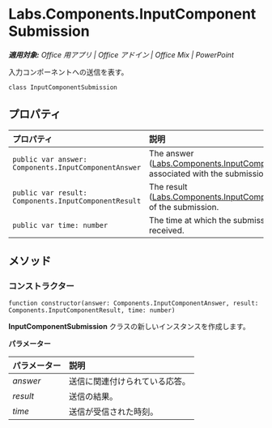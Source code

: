 
# <a name="labs.components.inputcomponentsubmission"></a>Labs.Components.InputComponentSubmission

 _**適用対象:** Office 用アプリ | Office アドイン | Office Mix | PowerPoint_

入力コンポーネントへの送信を表す。

```
class InputComponentSubmission
```


## <a name="properties"></a>プロパティ


|プロパティ|説明|
|:-----|:-----|
| `public var answer: Components.InputComponentAnswer`|The answer ([Labs.Components.InputComponentAnswer](../../reference/office-mix/labs.components.inputcomponentanswer.md)) associated with the submission.|
| `public var result: Components.InputComponentResult`|The result ([Labs.Components.InputComponentResult](../../reference/office-mix/labs.components.inputcomponentresult.md)) of the submission.|
| `public var time: number`|The time at which the submission was received.|

## <a name="methods"></a>メソッド




### <a name="constructor"></a>コンストラクター

 `function constructor(answer: Components.InputComponentAnswer, result: Components.InputComponentResult, time: number)`

**InputComponentSubmission** クラスの新しいインスタンスを作成します。

 **パラメーター**


|パラメーター|説明|
|:-----|:-----|
| _answer_|送信に関連付けられている応答。|
| _result_|送信の結果。|
| _time_|送信が受信された時刻。|
